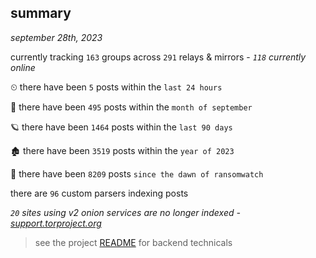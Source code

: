 
## summary
_september 28th, 2023_

currently tracking `163` groups across `291` relays & mirrors - _`118` currently online_

⏲ there have been `5` posts within the `last 24 hours`

🦈 there have been `495` posts within the `month of september`

🪐 there have been `1464` posts within the `last 90 days`

🏚 there have been `3519` posts within the `year of 2023`

🦕 there have been `8209` posts `since the dawn of ransomwatch`

there are `96` custom parsers indexing posts

_`20` sites using v2 onion services are no longer indexed - [support.torproject.org](https://support.torproject.org/onionservices/v2-deprecation/)_

> see the project [README](https://github.com/joshhighet/ransomwatch#ransomwatch--) for backend technicals

